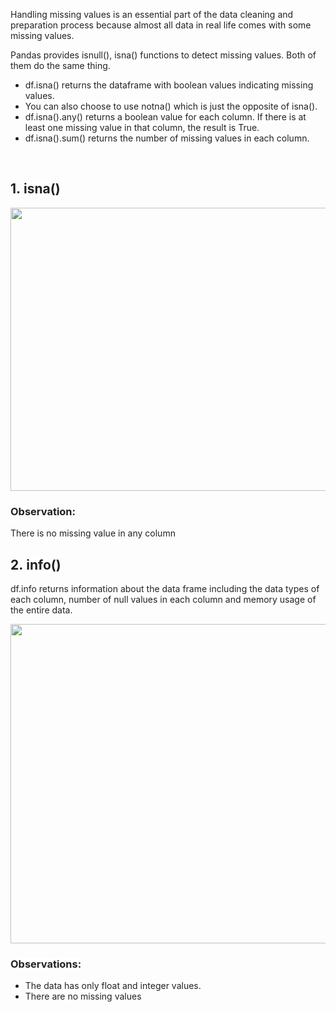 <p><span style="color:#212121"><span style="background-color:#ffffff">Handling missing values is an essential part of the data cleaning and preparation process because almost all data in real life comes with some missing values.</span></span></p>

<p><span style="color:#212121"><span style="background-color:#ffffff">Pandas provides </span></span><span style="color:#212121"><span style="background-color:#ffffff">isnull()</span></span><span style="color:#212121"><span style="background-color:#ffffff">, </span></span><span style="color:#212121"><span style="background-color:#ffffff">isna()</span></span><span style="color:#212121"><span style="background-color:#ffffff"> functions to detect missing values. Both of them do the same thing.</span></span></p>

<ul>
	<li style="list-style-type:disc"><span style="color:#212121"><span style="background-color:#ffffff">df.isna()</span></span><span style="color:#212121"><span style="background-color:#ffffff"> returns the dataframe with boolean values indicating missing values.</span></span></li>
	<li style="list-style-type:disc"><span style="color:#212121"><span style="background-color:#ffffff">You can also choose to use </span></span><span style="color:#212121"><span style="background-color:#ffffff">notna()</span></span><span style="color:#212121"><span style="background-color:#ffffff"> which is just the opposite of isna().</span></span></li>
	<li style="list-style-type:disc"><span style="color:#212121"><span style="background-color:#ffffff">df.isna().any()</span></span><span style="color:#212121"><span style="background-color:#ffffff"> returns a boolean value for each column. If there is at least one missing value in that column, the result is True.</span></span></li>
	<li style="list-style-type:disc"><span style="color:#212121"><span style="background-color:#ffffff">df.isna().sum()</span></span><span style="color:#212121"><span style="background-color:#ffffff"> returns the number of missing values in each column.</span></span></li>
</ul>

<p>&nbsp;</p>

<h2><span style="color:#212121">1.&nbsp;</span><span style="color:#212121"><span style="background-color:#ffffff">isna()</span></span></h2>

<p style="text-align:center"><img alt="" height="453" src="https://dphi-courses.s3.ap-south-1.amazonaws.com/introduction-to-eda/Module2/ss10.png" width="549" /></p>

<h3><span style="color:#212121"><strong>Observation:</strong></span></h3>

<p><span style="color:#212121">There is no missing value in any column</span></p>

<h2>2.&nbsp;<span style="color:#212121"><span style="background-color:#ffffff">info()</span></span></h2>

<p><span style="color:#212121"><span style="background-color:#ffffff">df.info returns information about the data frame including the data types of each column, number of null values in each column and memory usage of the entire data.</span></span></p>

<p style="text-align:center"><img alt="" height="511" src="https://dphi-courses.s3.ap-south-1.amazonaws.com/introduction-to-eda/Module2/ss11.png" width="629" /></p>

<h3><span style="color:#212121"><span style="background-color:#ffffff"><strong>Observations:</strong></span></span></h3>

<ul>
	<li style="list-style-type:disc"><span style="color:#212121"><span style="background-color:#ffffff">The data has only float and integer values.</span></span></li>
	<li style="list-style-type:disc"><span style="color:#212121"><span style="background-color:#ffffff">There are no missing values</span></span></li>
</ul>